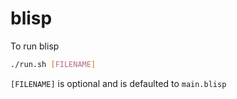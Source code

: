 # blisp

To run blisp

```sh
./run.sh [FILENAME]
```

`[FILENAME]` is optional and is defaulted to `main.blisp`
